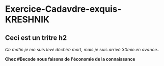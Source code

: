 # Exercice-Cadavdre-exquis-KRESHNIK

## Ceci est un tritre h2

*Ce matin je me suis levé déchiré mort, mais je suis arrivé 30min en avance..*

**Chez #Becode nous faisons de l'économie de la connaissance**
